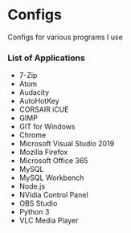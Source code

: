 # Configs
Configs for various programs I use

### List of Applications
* 7-Zip
* Atom
* Audacity
* AutoHotKey
* CORSAIR iCUE
* GIMP
* GIT for Windows
* Chrome
* Microsoft Visual Studio 2019
* Mozilla Firefox
* Microsoft Office 365
* MySQL
* MySQL Workbench
* Node.js
* NVidia Control Panel
* OBS Studio
* Python 3
* VLC Media Player